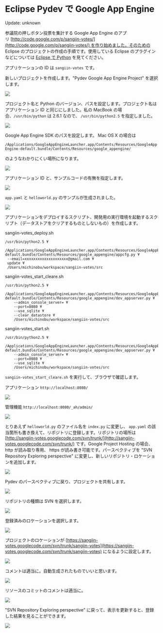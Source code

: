 Eclipse Pydev で Google App Engine
=====

Update: unknown

[](https://code.google.com/p/sangiin-votes/)

参議院の押しボタン投票を集計する Google App Engine のアプリ [http://code.google.com/p/sangiin-votes/](http://code.google.com/p/sangiin-votes/) を作り始めました。そのための Eclipse のプロジェクトの作成の手順です。使用している Eclipse のプラグインなどについては [Eclipse で Python](https://sites.google.com/site/michinobumaeda/programming/gaepydev) を見てください。


アプリケーションの ID は `sangiin-votes` です。

新しいプロジェクトを作成します。"Pydev Google App Engine Project" を選択します。


![](https://lh3.googleusercontent.com/-b_ImD0FlXi4/TfRi9XHpKjI/AAAAAAAACDg/4zpd9VUJlv8/s1600/sv001.png)



プロジェクト名と Python のバージョン、パスを設定します。プロジェクト名はアプリケーション ID と同じにしました。私の MacBook の場合、`/usr/bin/python` は 2.6.1 なので、 `/usr/bin/python2.5` を指定しました。



![](https://lh4.googleusercontent.com/-33XNMU6edVo/TfRi9zj4FvI/AAAAAAAACDk/r6TayR-gO5A/s1600/sv002.png)



Google App Engine SDK のパスを設定します。 Mac OS X の場合は



`/Applications/GoogleAppEngineLauncher.app/Contents/Resources/GoogleAppEngine-default.bundle/Contents/Resources/google_appengine/`



のようなわかりにくい場所になります。



![](https://lh3.googleusercontent.com/-euNQNIB84uY/TfRjBKM-IJI/AAAAAAAACD0/vHICD_NGPbI/s1600/sv004.png)



アプリケーション ID と、サンプルコードの有無を指定します。



![](https://lh4.googleusercontent.com/-emsZhPBUaY4/TfRi_LEvRVI/AAAAAAAACDo/tWmiy6Nvsy0/s1600/sv005.png)



`app.yaml` と `helloworld.py` のサンプルが生成されました。

![](https://lh5.googleusercontent.com/-OiyX_ZFxvao/TfRjAwahNNI/AAAAAAAACDw/W4MqarIX1fU/sv006.png)



アプリケーションをデプロイするスクリプト、開発用の実行環境を起動するスクリプト（データストアをクリアするものとしないもの）を作成します。

sangiin-votes_deploy.sh

```
/usr/bin/python2.5 ¥
 /Applications/GoogleAppEngineLauncher.app/Contents/Resources/GoogleAppEngine-default.bundle/Contents/Resources/google_appengine/appcfg.py ¥
 --email=xxxxxxxxxxxxxxxxxxxx@gmail.com ¥
 update ¥
 /Users/michinobu/workspace/sangiin-votes/src
```

sangiin-votes_start_cleare.sh

```
/usr/bin/python2.5 ¥
    /Applications/GoogleAppEngineLauncher.app/Contents/Resources/GoogleAppEngine-default.bundle/Contents/Resources/google_appengine/dev_appserver.py ¥
    --admin_console_server= ¥
    --port=8080 ¥
    --use_sqlite ¥
    --clear_datastore ¥
    /Users/michinobu/workspace/sangiin-votes/src
```

sangiin-votes_start.sh

```
/usr/bin/python2.5 ¥
    /Applications/GoogleAppEngineLauncher.app/Contents/Resources/GoogleAppEngine-default.bundle/Contents/Resources/google_appengine/dev_appserver.py ¥
    --admin_console_server= ¥
    --port=8080 ¥
    --use_sqlite ¥
    /Users/michinobu/workspace/sangiin-votes/src
```


`sangiin-votes_start_cleare.sh` を実行して、ブラウザで確認します。

アプリケーション `http://localhost:8080/`

![](https://lh4.googleusercontent.com/-lqgH5wQTXYs/TfRjAtg965I/AAAAAAAACDs/H2gJfmygLS8/sv007.png)


管理機能 `http://localhost:8080/_ah/admin/`

 ![](https://lh6.googleusercontent.com/-m8mF3wLjIX0/TfRjBvLfzPI/AAAAAAAACD4/YouosB3r1hg/s1600/sv008.png)


とりあえず `helloworld.py` のファイル名を `index.py` に変更し、 `app.yaml` の該当箇所も書き換えて、リポジトリに登録します。リポジトリの場所は [http://sangiin-votes.googlecode.com/svn/trunk/](http://sangiin-votes.googlecode.com/svn/trunk/) です。Google Project Hosting の場合、http が読み取り専用、 https が読み書き可能です。パースペクティブを "SVN Repository Exploring perspective" に変更し、新しいリポジトリ・ロケーションを追加します。



![](https://lh6.googleusercontent.com/-wsmSFYndmJQ/TfSNX2MS8GI/AAAAAAAACEI/a6MnhOqAOYk/s1600/sv009.png)



Pydev のパースペクティブに戻り、プロジェクトを共有します。



![](https://lh5.googleusercontent.com/-jfUf0ZDWrVo/TfSNX2TVgtI/AAAAAAAACEM/as820SaeRkQ/s1600/sv010.png)



リポジトリの種類は SVN を選択します。



![](https://lh6.googleusercontent.com/-Be7gfHCuYlg/TfSNX9MiD1I/AAAAAAAACEE/dXk3ZWuuq6Y/s1600/sv011.png)



登録済みのロケーションを選択します。


![](https://lh5.googleusercontent.com/-5KdzI8LLzgg/TfSNYIwA2II/AAAAAAAACEQ/wUyPAKaKxsM/s1600/sv012.png)



プロジェクトのロケーションが [https://sangiin-votes.googlecode.com/svn/trunk/sangiin-votes](https://sangiin-votes.googlecode.com/svn/trunk/sangiin-votes) になるように設定します。



![](https://lh4.googleusercontent.com/-Cn4kMNfHqJg/TfSNYP0XK7I/AAAAAAAACEc/GhhWblDLjMw/s1600/sv013.png)



コメントは適当に。自動生成されたものでいいと思います。



![](https://lh3.googleusercontent.com/-6ZQWf2ZFSBY/TfSNYOM-bvI/AAAAAAAACEU/T24QhW1ntsk/s1600/sv014.png)



リソースのコミットのコメントは適当に。



![](https://lh4.googleusercontent.com/--FlQF6O1aws/TfSNYalmknI/AAAAAAAACEY/wFwDoOepMfE/s1600/sv015.png)



"SVN Repository Exploring perspective" に戻って、表示を更新すると、登録した結果を見ることができます。 



![](https://lh6.googleusercontent.com/-IKQIN-0mw7c/TfSNYao4MpI/AAAAAAAACEg/eVhfSCvG8-g/sv016.png)
